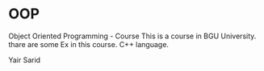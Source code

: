# OOP
Object Oriented Programming - Course
This is a course in BGU University.
thare are some Ex in this course.
C++ language.

Yair Sarid

